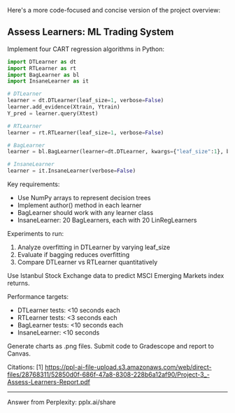 Here's a more code-focused and concise version of the project overview:

## Assess Learners: ML Trading System

Implement four CART regression algorithms in Python:

```python
import DTLearner as dt
import RTLearner as rt
import BagLearner as bl
import InsaneLearner as it

# DTLearner
learner = dt.DTLearner(leaf_size=1, verbose=False)
learner.add_evidence(Xtrain, Ytrain)
Y_pred = learner.query(Xtest)

# RTLearner 
learner = rt.RTLearner(leaf_size=1, verbose=False)

# BagLearner
learner = bl.BagLearner(learner=dt.DTLearner, kwargs={"leaf_size":1}, bags=20)

# InsaneLearner
learner = it.InsaneLearner(verbose=False)
```

Key requirements:
- Use NumPy arrays to represent decision trees
- Implement author() method in each learner
- BagLearner should work with any learner class
- InsaneLearner: 20 BagLearners, each with 20 LinRegLearners

Experiments to run:
1. Analyze overfitting in DTLearner by varying leaf_size
2. Evaluate if bagging reduces overfitting 
3. Compare DTLearner vs RTLearner quantitatively

Use Istanbul Stock Exchange data to predict MSCI Emerging Markets index returns.

Performance targets:
- DTLearner tests: <10 seconds each
- RTLearner tests: <3 seconds each  
- BagLearner tests: <10 seconds each
- InsaneLearner: <10 seconds

Generate charts as .png files. Submit code to Gradescope and report to Canvas.

Citations:
[1] https://ppl-ai-file-upload.s3.amazonaws.com/web/direct-files/28768311/52850d0f-686f-47a8-8308-228b6a12af90/Project-3_-Assess-Learners-Report.pdf

---
Answer from Perplexity: pplx.ai/share